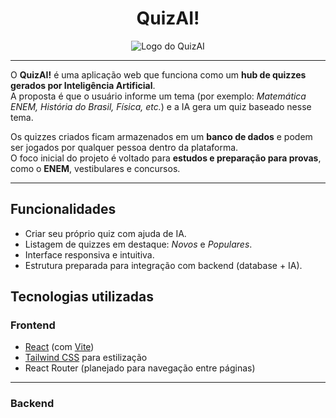<h1 align="center"><strong>QuizAI!</strong></h1>
<p align="center">
  <img src="https://media.discordapp.net/attachments/1419796953729994883/1419796954644349039/quizAiLogo.png?ex=68d31074&is=68d1bef4&hm=8dd663ba7611b47e16170b0f77106f4c7da21327c633c0171126c2e3ca4c877b&=&format=webp&quality=lossless&width=200&height=200" alt="Logo do QuizAI" />
</p>

---

O **QuizAI!** é uma aplicação web que funciona como um **hub de quizzes gerados por Inteligência Artificial**.  
A proposta é que o usuário informe um tema (por exemplo: *Matemática ENEM, História do Brasil, Física, etc.*) e a IA gera um quiz baseado nesse tema.  

Os quizzes criados ficam armazenados em um **banco de dados** e podem ser jogados por qualquer pessoa dentro da plataforma.  
O foco inicial do projeto é voltado para **estudos e preparação para provas**, como o **ENEM**, vestibulares e concursos.  

---

## Funcionalidades
- Criar seu próprio quiz com ajuda de IA.
- Listagem de quizzes em destaque: *Novos* e *Populares*.
- Interface responsiva e intuitiva.
- Estrutura preparada para integração com backend (database + IA).

## Tecnologias utilizadas

### Frontend
- [React](https://reactjs.org/) (com [Vite](https://vitejs.dev/))
- [Tailwind CSS](https://tailwindcss.com/) para estilização
- React Router (planejado para navegação entre páginas)

---

### Backend
